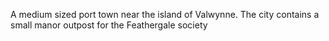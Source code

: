 <!-- TITLE: Graycott -->
<!-- SUBTITLE: A quick summary of Graycott -->

A medium sized port town near the island of Valwynne. The city contains a small manor outpost for the Feathergale society